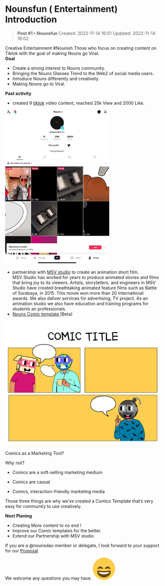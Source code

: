 # Nounsfun ( Entertainment) Introduction

<!-- ✦✦✦ POST START ✦✦✦ -->

> **Post #1 • Nounsfun**
> Created: 2022-11-14 16:01
> Updated: 2022-11-14 16:02

Creative Entertainment #Nounish Those who focus on creating content on Tiktok with the goal of making Nouns go Viral.  
**Goal**

  * Create a strong interest to Nouns community.
  * Bringing the Nouns Glasses Trend to the Web2 of social media users.
  * Introduce Nouns differently and creatively.
  * Making Nouns go to Viral.



**Past activity**

  * created 9 [tiktok](http://www.tiktok.com/@nounsfun) video content, reached 25k View and 2000 Like.  


![image](../../assets/images/2937/67e78a8c9105911a91768d25e7e2ebea79b53d25_2_337x500.jpeg)


  * partnership with [MSV studio](https://msvstudio.co.id/2d-works) to create an animation short film.  
MSV Studio has worked for years to produce animated stories and films that bring joy to its viewers. Artists, storytellers, and engineers in MSV Studio have created breathtaking animated feature films such as Battle of Surabaya, in 2015. This movie won more than 20 International awards. We also deliver services for advertising, TV project. As an animation studio we also have education and training programs for students an professionals.
  * [Nouns Comic template ](https://www.canva.com/design/DAFRiuMYcLs/iHVO_-_7V9TOFxfwu9o_Ow/edit?utm_content=DAFRiuMYcLs&utm_campaign=designshare&utm_medium=link2&utm_source=sharebutton) (Beta)  


![image](../../assets/images/2937/6f034303ba10993a9b6258c7cd95392f61a878c2_2_625x500.png)





Comics as a Marketing Tool?

Why not?

  * Comics are a soft-selling marketing medium

  * Comics are casual

  * Comics, interaction-friendly marketing media




Those three things are why we’ve created a Comics Template that’s very easy for community to use creatively.

**Next Planing**

  * Creating More content to no end !
  * Improve our Comic templates for the better.
  * Extend our Partnership with MSV studio



If you are a @nounsdao member or delegate, I look forward to your support for our [Proposal](https://prop.house/nouns/challenge:-make-nouns-go-viral/1991)

We welcome any questions you may have. ![:smile:](../../assets/images/2937/smile.png)

<!-- ✦✦✦ POST END ✦✦✦ -->

